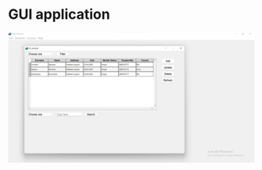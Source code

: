 # GUI application 

![Application screenshot](
    https://github.com/apayziev/GUI-application-with-Python-and-Qt5/blob/f21cf6bd98c674ced888532a241140d9461182d8/images/screenshot.png
)
